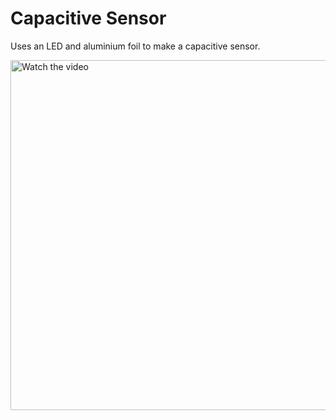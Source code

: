 # Capacitive Sensor

Uses an LED and aluminium foil to make a capacitive sensor.

<div>
  <a href="https://youtu.be/qgoAAlMpEzI">
    <img src="https://img.youtube.com/vi/qgoAAlMpEzI/0.jpg" alt="Watch the video" style="width:560px;">
  </a>
</div>